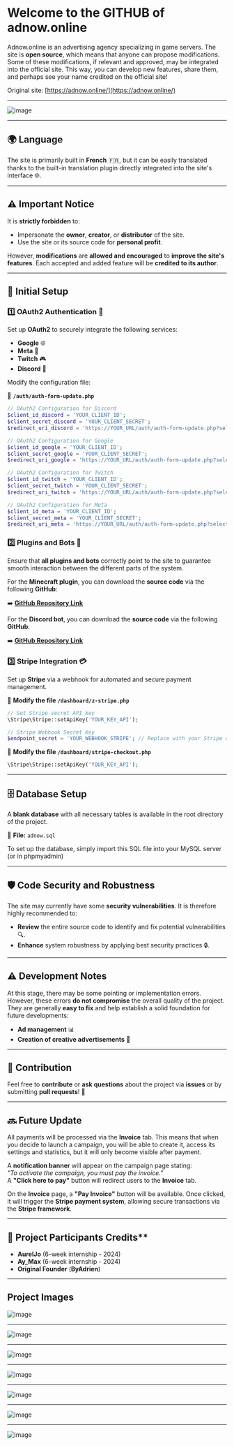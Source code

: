 # Welcome to the GITHUB of **adnow.online**

Adnow.online is an advertising agency specializing in game servers. The site is **open source**, which means that anyone can propose modifications. Some of these modifications, if relevant and approved, may be integrated into the official site. This way, you can develop new features, share them, and perhaps see your name credited on the official site!

Original site: [https://adnow.online/](https://adnow.online/)

---

![image](https://github.com/user-attachments/assets/b0f0c615-6052-44cb-baa3-f9806d5b63e8)

---

## 🌍 Language
The site is primarily built in **French** 🇫🇷, but it can be easily translated thanks to the built-in translation plugin directly integrated into the site's interface 🌐.

---

## ⚠️ Important Notice

It is **strictly forbidden** to:

- Impersonate the **owner**, **creator**, or **distributor** of the site.
- Use the site or its source code for **personal profit**.

However, **modifications** are **allowed and encouraged** to **improve the site's features**. Each accepted and added feature will be **credited to its author**.

---

## 🔧 Initial Setup

### 1️⃣ OAuth2 Authentication 🔐

Set up **OAuth2** to securely integrate the following services:

- **Google** 🌐
- **Meta** 📘
- **Twitch** 🎮
- **Discord** 💬

Modify the configuration file:

📂 **`/auth/auth-form-update.php`**

```php
// OAuth2 Configuration for Discord
$client_id_discord = 'YOUR_CLIENT_ID';
$client_secret_discord = 'YOUR_CLIENT_SECRET';
$redirect_uri_discord = 'https://YOUR_URL/auth/auth-form-update.php?selected_provider=discord';

// OAuth2 Configuration for Google
$client_id_google = 'YOUR_CLIENT_ID';
$client_secret_google = 'YOUR_CLIENT_SECRET';
$redirect_uri_google = 'https://YOUR_URL/auth/auth-form-update.php?selected_provider=google';

// OAuth2 Configuration for Twitch
$client_id_twitch = 'YOUR_CLIENT_ID';
$client_secret_twitch = 'YOUR_CLIENT_SECRET';
$redirect_uri_twitch = 'https://YOUR_URL/auth/auth-form-update.php?selected_provider=twitch';

// OAuth2 Configuration for Meta
$client_id_meta = 'YOUR_CLIENT_ID';
$client_secret_meta = 'YOUR_CLIENT_SECRET';
$redirect_uri_meta = 'https://YOUR_URL/auth/auth-form-update.php?selected_provider=meta';
```

### 2️⃣ Plugins and Bots 🤖

Ensure that **all plugins and bots** correctly point to the site to guarantee smooth interaction between the different parts of the system.

For the **Minecraft plugin**, you can download the **source code** via the following **GitHub**:

➡️ **[GitHub Repository Link](#)**

For the **Discord bot**, you can download the **source code** via the following **GitHub**:

➡️ **[GitHub Repository Link](#)**

### 3️⃣ Stripe Integration 💳

Set up **Stripe** via a webhook for automated and secure payment management.

📂 **Modify the file `/dashboard/z-stripe.php`**

```php
// Set Stripe secret API key
\Stripe\Stripe::setApiKey('YOUR_KEY_API');

// Stripe Webhook Secret Key
$endpoint_secret = 'YOUR_WEBHOOK_STRIPE'; // Replace with your Stripe webhook secret
```

📂 **Modify the file `/dashboard/stripe-checkout.php`**

```php
\Stripe\Stripe::setApiKey('YOUR_KEY_API');
```

---

## 🗄️ Database Setup

A **blank database** with all necessary tables is available in the root directory of the project.  

📂 **File:** `adnow.sql`  

To set up the database, simply import this SQL file into your MySQL server (or in phpmyadmin)

---

## 🛡️ Code Security and Robustness

The site may currently have some **security vulnerabilities**. It is therefore highly recommended to:

- **Review** the entire source code to identify and fix potential vulnerabilities 🔍.
- **Enhance** system robustness by applying best security practices 🔒.

---

## ⚠️ Development Notes

At this stage, there may be some pointing or implementation errors. However, these errors **do not compromise** the overall quality of the project. They are generally **easy to fix** and help establish a solid foundation for future developments:

- **Ad management** 📊
- **Creation of creative advertisements** 🎨

---

## 🤝 Contribution

Feel free to **contribute** or **ask questions** about the project via **issues** or by submitting **pull requests**! 🚀

---

## 🔜 Future Update

All payments will be processed via the **Invoice** tab. This means that when you decide to launch a campaign, you will be able to create it, access its settings and statistics, but it will only become visible after payment.

A **notification banner** will appear on the campaign page stating:  
*"To activate the campaign, you must pay the invoice."*  
A **"Click here to pay"** button will redirect users to the **Invoice** tab.

On the **Invoice** page, a **"Pay Invoice"** button will be available. Once clicked, it will trigger the **Stripe payment system**, allowing secure transactions via the **Stripe framework**.

---

## 🤝 Project Participants Credits**  

- **AurelJo** (6-week internship - 2024)
- **Ay_Max** (6-week internship - 2024)
- **Original Founder** (**ByAdrien**)

---

## Project Images

![image](https://github.com/user-attachments/assets/b0f0c615-6052-44cb-baa3-f9806d5b63e8)

---

![image](https://github.com/user-attachments/assets/51651748-65c8-417f-9b48-099817635a98)

---

![image](https://github.com/user-attachments/assets/3899a9f0-06a0-4ecc-bc11-430f7fffb690)

---

![image](https://github.com/user-attachments/assets/715bdefa-bace-4ba3-957a-b36b16b26483)

---

![image](https://github.com/user-attachments/assets/f786a044-52db-4d57-b8f9-fbde2df24287)

---

![image](https://github.com/user-attachments/assets/096d3b3f-edec-42bf-9dc5-8c5d19c40535)

---

![image](https://github.com/user-attachments/assets/9f5d784a-1674-47b8-afef-ddc40b8e9b93)
